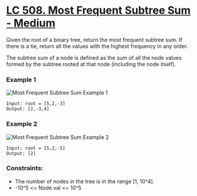 # [LC 508. Most Frequent Subtree Sum - Medium](https://leetcode.com/problems/most-frequent-subtree-sum/description/)

Given the root of a binary tree, return the most frequent subtree sum. If there is a tie, return all the values with the highest frequency in any order.  

The subtree sum of a node is defined as the sum of all the node values formed by the subtree rooted at that node (including the node itself).  

### Example 1

![Most Frequent Subtree Sum Example 1](https://assets.leetcode.com/uploads/2021/04/24/freq1-tree.jpg)  

```
Input: root = [5,2,-3]
Output: [2,-3,4]
```

### Example 2 

![Most Frequent Subtree Sum Example 2](https://assets.leetcode.com/uploads/2021/04/24/freq2-tree.jpg)  

```
Input: root = [5,2,-5]
Output: [2]
```


### Constraints:

- The number of nodes in the tree is in the range [1, 10^4].
- -10^5 <= Node.val <= 10^5